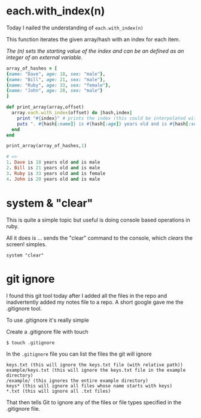 # each.with_index(n)

Today I nailed the understanding of ```each.with_index(n)```

This function iterates the given array/hash with an index for each item.

_The (n) sets the starting value of the index and can be an defined as an integer of an external variable._

```ruby
array_of_hashes = [
{name: "Dave", age: 18, sex: "male"},
{name: "Bill", age: 21, sex: "male"},
{name: "Ruby", age: 33, sex: "female"},
{name: "John", age: 20, sex: "male"}
]

def print_array(array,offset)
  array.each.with_index(offset) do |hash,index|
    print "#{index}" # prints the index (this could be interpolated with next line but is just to help explain the code)
    puts ". #{hash[:name]} is #{hash[:age]} years old and is #{hash[:sex]}"
  end
end

print_array(array_of_hashes,1)

# =>
1. Dave is 18 years old and is male
2. Bill is 21 years old and is male
3. Ruby is 33 years old and is female
4. John is 20 years old and is male
```

# system  & "clear"

This is quite a simple topic but useful is doing console based operations in ruby.

All it does is ... sends the "clear" command to the console, which _clears_ the screen! simples.

```system "clear" ```

# git ignore

I found this git tool today after I added all the files in the repo and inadvertently added my notes file to a repo. A short google gave me the .gitignore tool.

To use .gitignore it's really simple

Create a .gitignore file with touch
```
$ touch .gitignore
```

In the `.gitignore` file you can list the files the git will ignore
```
keys.txt (this will ignore the keys.txt file (with relative path))
example/keys.txt (this will ignore the keys.txt file in the example directory)
/example/ (this ignores the entire example directory)
keys* (this will ignore all files whose name starts with keys)
*.txt (this will ignore all .txt files)
```

That then tells Git to ignore any of the files or file types specified in the .gitignore file.
